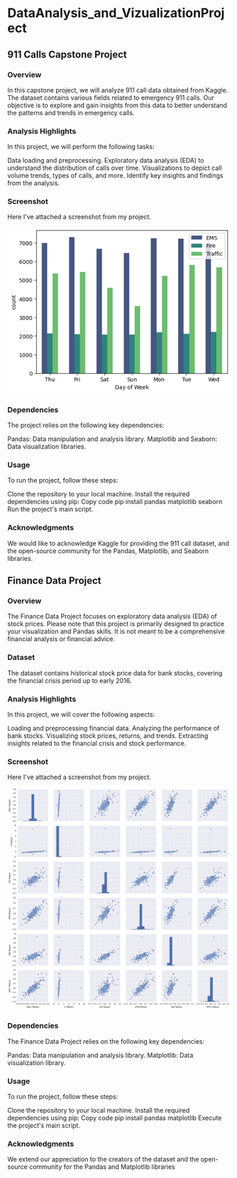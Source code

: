 # DataAnalysis_and_VizualizationProject

## 911 Calls Capstone Project
### Overview
In this capstone project, we will analyze 911 call data obtained from Kaggle. The dataset contains various fields related to emergency 911 calls. Our objective is to explore and gain insights from this data to better understand the patterns and trends in emergency calls.

### Analysis Highlights
In this project, we will perform the following tasks:

Data loading and preprocessing.
Exploratory data analysis (EDA) to understand the distribution of calls over time.
Visualizations to depict call volume trends, types of calls, and more.
Identify key insights and findings from the analysis.

### Screenshot
Here I've attached a screenshot from my project.
<div align='center'>
    <img src='download (2).png'>
</div>

### Dependencies
The project relies on the following key dependencies:

Pandas: Data manipulation and analysis library.
Matplotlib and Seaborn: Data visualization libraries.
### Usage
To run the project, follow these steps:

Clone the repository to your local machine.
Install the required dependencies using pip:
Copy code
pip install pandas matplotlib seaborn
Run the project's main script.
### Acknowledgments
We would like to acknowledge Kaggle for providing the 911 call dataset, and the open-source community for the Pandas, Matplotlib, and Seaborn libraries.

## Finance Data Project
### Overview
The Finance Data Project focuses on exploratory data analysis (EDA) of stock prices. Please note that this project is primarily designed to practice your visualization and Pandas skills. It is not meant to be a comprehensive financial analysis or financial advice.

### Dataset
The dataset contains historical stock price data for bank stocks, covering the financial crisis period up to early 2016.

### Analysis Highlights
In this project, we will cover the following aspects:

Loading and preprocessing financial data.
Analyzing the performance of bank stocks.
Visualizing stock prices, returns, and trends.
Extracting insights related to the financial crisis and stock performance.

### Screenshot
Here I've attached a screenshot from my project.
<div align='center'>
    <img src='download (1).png'>
</div>

### Dependencies
The Finance Data Project relies on the following key dependencies:

Pandas: Data manipulation and analysis library.
Matplotlib: Data visualization library.
### Usage
To run the project, follow these steps:

Clone the repository to your local machine.
Install the required dependencies using pip:
Copy code
pip install pandas matplotlib
Execute the project's main script.
### Acknowledgments
We extend our appreciation to the creators of the dataset and the open-source community for the Pandas and Matplotlib libraries
